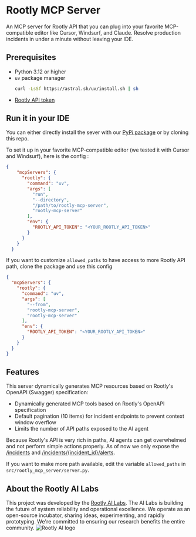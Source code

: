 
# Rootly MCP Server

An MCP server for Rootly API that you can plug into your favorite MCP-compatible editor like Cursor, Windsurf, and Claude. Resolve production incidents in under a minute without leaving your IDE.

## Prerequisites

- Python 3.12 or higher
- `uv` package manager
  ```bash
  curl -LsSf https://astral.sh/uv/install.sh | sh
  ```
- [Rootly API token](https://docs.rootly.com/api-reference/overview#how-to-generate-an-api-key%3F)

## Run it in your IDE
You can either directly install the sever with our [PyPi package](https://pypi.org/project/rootly-mcp-server/) or by cloning this repo.

To set it up in your favorite MCP-compatible editor (we tested it with Cursor and Windsurf), here is the config :
```json
{
    "mcpServers": {
      "rootly": {
        "command": "uv",
        "args": [
          "run",
          "--directory",
          "/path/to/rootly-mcp-server",
          "rootly-mcp-server"
        ],
        "env": {
          "ROOTLY_API_TOKEN": "<YOUR_ROOTLY_API_TOKEN>"
        }
      }
    }
  }
```

If you want to customize `allowed_paths` to have access to more Rootly API path, clone the package and use this config

```json
{
  "mcpServers": {
    "rootly": {
      "command": "uv",
      "args": [
        "--from",
        "rootly-mcp-server",
        "rootly-mcp-server"
      ],
      "env": {
        "ROOTLY_API_TOKEN": "<YOUR_ROOTLY_API_TOKEN>"
      }
    }
  }
}

```
## Features
This server dynamically generates MCP resources based on Rootly's OpenAPI (Swagger) specification:
- Dynamically generated MCP tools based on Rootly's OpenAPI specification
- Default pagination (10 items) for incident endpoints to prevent context window overflow
- Limits the number of API paths exposed to the AI agent

Because Rootly's API is very rich in paths, AI agents can get overwhelmed and not perform simple actions properly. As of now we only expose the [/incidents](https://docs.rootly.com/api-reference/incidents/list-incidents) and [/incidents/{incident_id}/alerts](https://docs.rootly.com/api-reference/incidentevents/list-incident-events). 

If you want to make more path available, edit the variable `allowed_paths` in `src/rootly_mcp_server/server.py`.

## About the Rootly AI Labs
This project was developed by the [Rootly AI Labs](https://labs.rootly.ai/). The AI Labs is building the future of system reliability and operational excellence. We operate as an open-source incubator, sharing ideas, experimenting, and rapidly prototyping. We're committed to ensuring our research benefits the entire community.
![Rootly AI logo](https://github.com/Rootly-AI-Labs/EventOrOutage/raw/main/rootly-ai.png)

